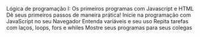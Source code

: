﻿Lógica de programação I: Os primeiros programas com Javascript e HTML Dê seus primeiros passos de maneira prática! Inicie na programação com JavaScript no seu Navegador Entenda variáveis e seu uso Repita tarefas com laços, loops, fors e whiles Mostre seus programas para seus colegas
